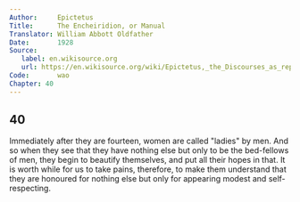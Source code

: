 ```yaml
---
Author:     Epictetus  
Title:      The Encheiridion, or Manual  
Translator: William Abbott Oldfather  
Date:       1928  
Source: 
   label: en.wikisource.org
   url: https://en.wikisource.org/wiki/Epictetus,_the_Discourses_as_reported_by_Arrian,_the_Manual,_and_Fragments/Manual 
Code:       wao  
Chapter: 40
---
```

##  40

Immediately after they are fourteen, women are called "ladies" by men. And so
when they see that they have nothing else but only to be the bed-fellows of
men, they begin to beautify themselves, and put all their hopes in that. It is
worth while for us to take pains, therefore, to make them understand that they
are honoured for nothing else but only for appearing modest and
self-respecting.


